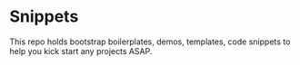 # Snippets
This repo  holds bootstrap boilerplates, demos, templates, code snippets to help you kick start any projects ASAP.
